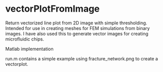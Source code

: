 # vectorPlotFromImage
Return vectorized line plot from 2D image with simple thresholding. Intended for use in creating meshes for FEM simulations from binary images. I have also used this to generate vector images for creating microfluidic chips.

Matlab implementation

run.m contains a simple example using fracture_network.png to create a vectorplot.

